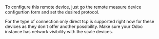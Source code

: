 To configure this remote device, just go the remote measure device configurtion form
and set the desired protocol.

For the type of connection only direct tcp is supported right now for these devices as
they don't offer another possibility. Make sure your Odoo instance has network
visibility with the scale devices.
